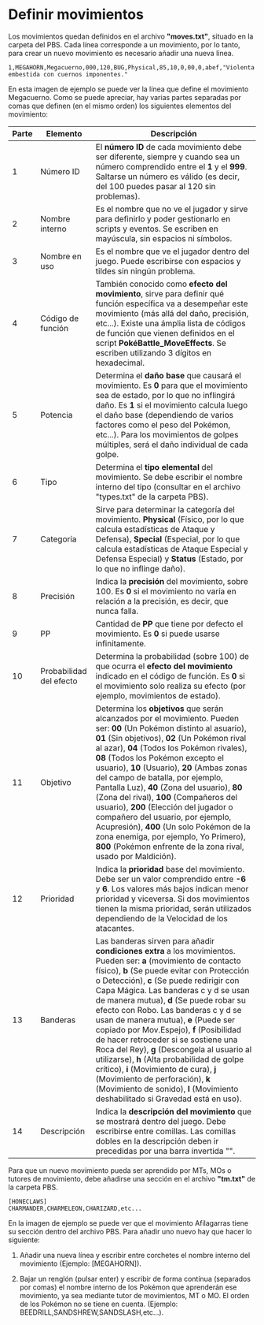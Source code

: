 # Definir movimientos

Los movimientos quedan definidos en el archivo **"moves.txt"**, situado en la carpeta del PBS. Cada línea corresponde a un movimiento, por lo tanto, para crear un nuevo movimiento es necesario añadir una nueva línea.

```
1,MEGAHORN,Megacuerno,000,120,BUG,Physical,85,10,0,00,0,abef,"Violenta embestida con cuernos imponentes."
```

En esta imagen de ejemplo se puede ver la línea que define el movimiento Megacuerno. Como se puede apreciar, hay varias partes separadas por comas que definen (en el mismo orden) los siguientes elementos del movimiento:

| Parte  | Elemento  | Descripción  |
| ------------ | ------------ | ------------ |
| 1  | Número ID  | El **número ID** de cada movimiento debe ser diferente, siempre y cuando sea un número comprendido entre el **1** y el **999**. Saltarse un número es válido (es decir, del 100 puedes pasar al 120 sin problemas).  |
| 2  | Nombre interno  | Es el nombre que no ve el jugador y sirve para definirlo y poder gestionarlo en scripts y eventos. Se escriben en mayúscula, sin espacios ni símbolos.  |
| 3  | Nombre en uso  | Es el nombre que ve el jugador dentro del juego. Puede escribirse con espacios y tildes sin ningún problema.  |
| 4  | Código de función  | También conocido como **efecto del movimiento**, sirve para definir qué función específica va a desempeñar este movimiento (más allá del daño, precisión, etc...). Existe una ámplia lista de códigos de función que vienen definidos en el script **PokéBattle_MoveEffects**. Se escriben utilizando 3 dígitos en hexadecimal.  |
| 5  | Potencia  | Determina el **daño base** que causará el movimiento. Es **0** para que el movimiento sea de estado, por lo que no inflingirá daño. Es **1** si el movimiento calcula luego el daño base (dependiendo de varios factores como el peso del Pokémon, etc...). Para los movimientos de golpes múltiples, será el daño individual de cada golpe.  |
| 6  | Tipo  | Determina el **tipo elemental** del movimiento. Se debe escribir el nombre interno del tipo (consultar en el archivo "types.txt" de la carpeta PBS).  |
| 7  | Categoría  | Sirve para determinar la categoría del movimiento. **Physical** (Físico, por lo que calcula estadísticas de Ataque y Defensa), **Special** (Especial, por lo que calcula estadísticas de Ataque Especial y Defensa Especial) y **Status** (Estado, por lo que no inflinge daño).  |
| 8  | Precisión  | Indica la **precisión** del movimiento, sobre 100. Es **0** si el movimiento no varía en relación a la precisión, es decir, que nunca falla.  |
| 9  | PP  | Cantidad de **PP** que tiene por defecto el movimiento. Es **0** si puede usarse infinitamente.  |
| 10  | Probabilidad del efecto  | Determina la probabilidad (sobre 100) de que ocurra el **efecto del movimiento** indicado en el código de función. Es **0** si el movimiento solo realiza su efecto (por ejemplo, movimientos de estado).  |
| 11  | Objetivo  | Determina los **objetivos** que serán alcanzados por el movimiento. Pueden ser: **00** (Un Pokémon distinto al asuario), **01** (Sin objetivos), **02** (Un Pokémon rival al azar), **04** (Todos los Pokémon rivales), **08** (Todos los Pokémon excepto el usuario), **10** (Usuario), **20** (Ambas zonas del campo de batalla, por ejemplo, Pantalla Luz), **40** (Zona del usuario), **80** (Zona del rival), **100** (Compañeros del usuario), **200** (Elección del jugador o compañero del usuario, por ejemplo, Acupresión), **400** (Un solo Pokémon de la zona enemiga, por ejemplo, Yo Primero), **800** (Pokémon enfrente de la zona rival, usado por Maldición). |
| 12  | Prioridad  | Indica la **prioridad** base del movimiento. Debe ser un valor comprendido entre **-6** y **6**. Los valores más bajos indican menor prioridad y viceversa. Si dos movimientos tienen la misma prioridad, serán utilizados dependiendo de la Velocidad de los atacantes.  |
| 13  | Banderas  | Las banderas sirven para añadir **condiciones extra** a los movimientos. Pueden ser: **a** (movimiento de contacto físico), **b** (Se puede evitar con Protección o Detección), **c** (Se puede redirigir con Capa Mágica. Las banderas c y d se usan de manera mutua), **d** (Se puede robar su efecto con Robo. Las banderas c y d se usan de manera mutua), **e** (Puede ser copiado por Mov.Espejo), **f** (Posibilidad de hacer retroceder si se sostiene una Roca del Rey), **g** (Descongela al usuario al utilizarse), **h** (Alta probabilidad de golpe crítico), **i** (Movimiento de cura), **j** (Movimiento de perforación), **k** (Movimiento de sonido), **l** (Movimiento deshabilitado si Gravedad está en uso).  |
| 14  | Descripción  | Indica la **descripción del movimiento** que se mostrará dentro del juego. Debe escribirse entre comillas. Las comillas dobles en la descripción deben ir precedidas por una barra invertida "\".  |


Para que un nuevo movimiento pueda ser aprendido por MTs, MOs o tutores de movimiento, debe añadirse una sección en el archivo **"tm.txt"** de la carpeta PBS.

```
[HONECLAWS]
CHARMANDER,CHARMELEON,CHARIZARD,etc...
```

En la imagen de ejemplo se puede ver que el movimiento Afilagarras tiene su sección dentro del archivo PBS. Para añadir uno nuevo hay que hacer lo siguiente:

1. Añadir una nueva línea y escribir entre corchetes el nombre interno del movimiento (Ejemplo: [MEGAHORN]).

2. Bajar un renglón (pulsar enter) y escribir de forma contínua (separados por comas) el nombre interno de los Pokémon que aprenderán ese movimiento, ya sea mediante tutor de movimientos, MT o MO. El orden de los Pokémon no se tiene en cuenta. (Ejemplo: BEEDRILL,SANDSHREW,SANDSLASH,etc...).
